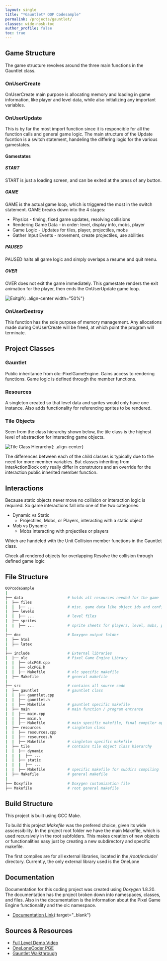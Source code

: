 ```yaml
---
layout: single
title: "*Gauntlet* OOP Codesample"
permalink: /projects/gauntlet/
classes: wide-nosb-toc
author_profile: false
toc: true
---
```


## Game Structure

The game structure revolves around the three main functions in the Gauntlet class.

### OnUserCreate

<!-- This function allows for the resources and data required in the game to be loaded prior to the actual loop being entered. -->

OnUserCreate main purpose is allocating memory and loading in game information, like player and level data, while also initializing any important variables.

### OnUserUpdate

This is by far the most import function since it is responcible for all the function calls and general game logic. The main structure of the Update fucntion is a switch statement, handeling the differing logic for the various gamestates.

#### Gamestates

##### START

START is just a loading screen, and can be exited at the press of any button.

##### GAME

GAME is the actual game loop, which is triggered the most in the switch statement. GAME breaks down into the 4 stages:

* Physics - timing, fixed game updates, resolving collisions
* Rendering Game Data - in order: level, display info, mobs, player
* Game Logic - Updates for tiles, player, projectiles, mobs
* Gather Input Events - movement, create projectiles, use abilities

##### PAUSED

PAUSED halts all game logic and simply overlaps a resume and quit menu.

##### OVER

OVER does not exit the game immediately. This gamestate renders the exit animation for the player, then ends the OnUserUpdate game loop.

![Exitgif](/assets/my_images/code/player_exit.gif){: .align-center width="50%"}

### OnUserDestroy

This function has the sole purpose of memory management. Any allocations made during OnUserCreate will be freed, at which point the program will terminate.

## Project Classes

### Gauntlet
Public inheritance from olc::PixelGameEngine. Gains access to rendering functions. Game logic is defined through the member functions.

### Resources
A singleton created so that level data and sprites would only have one instance. Also adds functionality for referencing sprites to be rendered.
  
### Tile Objects

Seen from the class hierarchy shown below, the tile class is the highest level of abstraction for interacting game objects.

![Tile Class Hierarchy](https://bford26.github.io/OOPcodeSample/html/class_tile.png){: .align-center}

The differences between each of the child classes is typically due to the need for more member variables. But classes inheriting from InterActionBlock only really differ in construtors and an override for the interaction public inherited member function.

## Interactions

Because static objects never move no collision or interaction logic is required. So game interactions fall into one of the two categories:

* Dynamic vs Static
  * Projectiles, Mobs, or Players, interacting with a static object
* Mob vs Dynamic
  * Mobs interacting with projectiles or players

Which are handeled with the Unit Collision member functions in the Gauntlet class.





Check all rendered objects for overlapping
Resolve the collision through defined game logic


## File Structure

```bash
OOPcodeSample
|
├── data                    # holds all resources needed for the game
|  ├── files            
|  |  ├── ...               # misc. game data like object ids and configurations
|  ├── levels
|  |  ├── ...               # level files
|  ├── sprites
|  |  ├── ...               # sprite sheets for players, level, mobs, projectiles
|
├── doc                     # Doxygen output folder
|  ├── html
|  ├── latex
|
├── include                 # External libraries
|  ├── olc                  # Pixel Game Engine Library 
|  |  ├── olcPGE.cpp   
|  |  ├── olcPGE.h
|  |  ├── Makefile          # olc specific makefile
|  ├── Makefile             # general makefile
|
├── src                     # contains all source code 
|  ├── gauntlet             # gauntlet class
|  |  ├── gauntlet.cpp
|  |  ├── gauntlet.h
|  |  ├── Makefile          # gauntlet specific makefile
|  ├── main                 # main function / program entrance
|  |  ├── main.cpp
|  |  ├── main.h
|  |  ├── Makefile          # main specific makefile, final compiler operations
|  ├── resources            # singleton class
|  |  ├── resources.cpp
|  |  ├── resources.h
|  |  ├── Makefile          # singleton specific makefile
|  ├── tile                 # contains tile object class hierarchy
|  |  ├── dynamic
|  |  |  ├── ...
|  |  ├── static
|  |  |  ├── ...
|  |  ├── Makefile          # specific makefile for subdirs compiling
|  ├── Makefile             # general makefile
|
├── Doxyfile                # Doxygen customization file
├── Makefile                # root general makefile
```


## Build Structure

This project is built using GCC Make.

To build this project *Makefile* was the prefered choice, given its wide asscessibility. In the project root folder we have the main Makefile, which is used recursively in the root subfolders. This makes creation of new objects or functionalities easy just by creating a new subdirectory and specific makefile.

The first compiles are for all external libraries, located in the */root/include/* directory. Currently, the only external library used is the OneLone

## Documentation

Documentation for this coding project was created using *Doxygen* 1.8.20. The documentation has the project broken down into namespaces, classes, and files. Also in the documentation is the information about the Pixel Game Engine functionality and the olc namespace.

* [Documentation Link](/OOPcodeSample/html/index.html){:target="_blank"}

## Sources & Resources

* [Full Level Demo Video](https://youtu.be/D4eO0zghXyo) 
* [OneLoneCoder PGE](https://github.com/OneLoneCoder/olcPixelGameEngine)
* [Gauntlet Walkthrough](https://strategywiki.org/wiki/Gauntlet_(NES)/How_to_play)